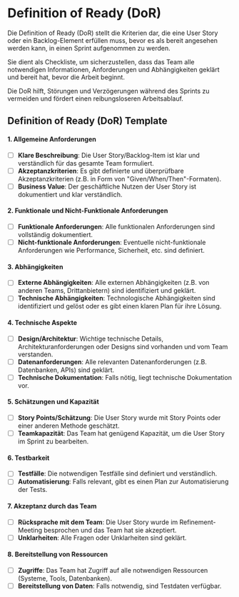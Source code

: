 # Definition of Ready (DoR)

Die Definition of Ready (DoR) stellt die Kriterien dar, die eine User Story oder ein Backlog-Element erfüllen muss, bevor es als bereit angesehen werden kann, in einen Sprint aufgenommen zu werden. 

Sie dient als Checkliste, um sicherzustellen, dass das Team alle notwendigen Informationen, Anforderungen und Abhängigkeiten geklärt und bereit hat, bevor die Arbeit beginnt. 

Die DoR hilft, Störungen und Verzögerungen während des Sprints zu vermeiden und fördert einen reibungsloseren Arbeitsablauf.

## **Definition of Ready (DoR) Template**

#### **1. Allgemeine Anforderungen**
- [ ] **Klare Beschreibung**: Die User Story/Backlog-Item ist klar und verständlich für das gesamte Team formuliert.
- [ ] **Akzeptanzkriterien**: Es gibt definierte und überprüfbare Akzeptanzkriterien (z.B. in Form von "Given/When/Then"-Formaten).
- [ ] **Business Value**: Der geschäftliche Nutzen der User Story ist dokumentiert und klar verständlich.

#### **2. Funktionale und Nicht-Funktionale Anforderungen**
- [ ] **Funktionale Anforderungen**: Alle funktionalen Anforderungen sind vollständig dokumentiert.
- [ ] **Nicht-funktionale Anforderungen**: Eventuelle nicht-funktionale Anforderungen wie Performance, Sicherheit, etc. sind definiert.

#### **3. Abhängigkeiten**
- [ ] **Externe Abhängigkeiten**: Alle externen Abhängigkeiten (z.B. von anderen Teams, Drittanbietern) sind identifiziert und geklärt.
- [ ] **Technische Abhängigkeiten**: Technologische Abhängigkeiten sind identifiziert und gelöst oder es gibt einen klaren Plan für ihre Lösung.

#### **4. Technische Aspekte**
- [ ] **Design/Architektur**: Wichtige technische Details, Architekturanforderungen oder Designs sind vorhanden und vom Team verstanden.
- [ ] **Datenanforderungen**: Alle relevanten Datenanforderungen (z.B. Datenbanken, APIs) sind geklärt.
- [ ] **Technische Dokumentation**: Falls nötig, liegt technische Dokumentation vor.

#### **5. Schätzungen und Kapazität**
- [ ] **Story Points/Schätzung**: Die User Story wurde mit Story Points oder einer anderen Methode geschätzt.
- [ ] **Teamkapazität**: Das Team hat genügend Kapazität, um die User Story im Sprint zu bearbeiten.

#### **6. Testbarkeit**
- [ ] **Testfälle**: Die notwendigen Testfälle sind definiert und verständlich.
- [ ] **Automatisierung**: Falls relevant, gibt es einen Plan zur Automatisierung der Tests.
  
#### **7. Akzeptanz durch das Team**
- [ ] **Rücksprache mit dem Team**: Die User Story wurde im Refinement-Meeting besprochen und das Team hat sie akzeptiert.
- [ ] **Unklarheiten**: Alle Fragen oder Unklarheiten sind geklärt.

#### **8. Bereitstellung von Ressourcen**
- [ ] **Zugriffe**: Das Team hat Zugriff auf alle notwendigen Ressourcen (Systeme, Tools, Datenbanken).
- [ ] **Bereitstellung von Daten**: Falls notwendig, sind Testdaten verfügbar.
